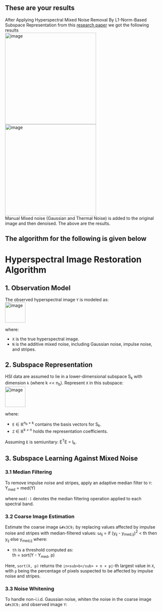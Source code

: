 ## These are your results
After Applying Hyperspectral Mixed Noise Removal By L1-Norm-Based Subspace Representation from this [research paper](https://ieeexplore.ieee.org/stamp/stamp.jsp?arnumber=9040508) we got the following results <br>
<img width="300" alt="image" src="https://github.com/user-attachments/assets/748d9716-95e3-431f-b878-9f7125238948">
<img width="300" alt="image" src="https://github.com/user-attachments/assets/9d8353d6-a2fa-4b44-bba2-97f8b4949a2b"><br>
Manual Mixed noise (Gaussian and Thermal Noise) is added to the original image and then denoised. The above are the results.
## The algorithm for the following is given below
# Hyperspectral Image Restoration Algorithm

## 1. Observation Model

The observed hyperspectral image `Y` is modeled as:<br>
<img width="67" alt="image" src="https://github.com/user-attachments/assets/ce4753d2-ccfc-4678-aeeb-0aa9651832cf"><br>

where:
- `X` is the true hyperspectral image.
- `N` is the additive mixed noise, including Gaussian noise, impulse noise, and stripes.

## 2. Subspace Representation

HSI data are assumed to lie in a lower-dimensional subspace S<sub>k</sub> with dimension `k` (where k << n<sub>b</sub>). Represent `X` in this subspace:<br>
<img width="67" alt="image" src="https://github.com/user-attachments/assets/feb4763f-6088-4633-a3f1-58fb4ebc5307"><br>

where:
- `E` ∈ ℝ<sup>n<sub>b</sub> × k</sup> contains the basis vectors for S<sub>k</sub>.
- `Z` ∈ ℝ<sup>k × n</sup> holds the representation coefficients.

Assuming `E` is semiunitary: E<sup>T</sup>E = I<sub>k</sub>.

## 3. Subspace Learning Against Mixed Noise
### 3.1 Median Filtering

To remove impulse noise and stripes, apply an adaptive median filter to `Y`:
Y<sub>med</sub> = med(Y)

where `med(·)` denotes the median filtering operation applied to each spectral band.

### 3.2 Coarse Image Estimation

Estimate the coarse image `&#x3C9;` by replacing values affected by impulse noise and stripes with median-filtered values:
ω<sub>ij</sub> =
if (y<sub>ij</sub> - y<sub>med,ij</sub>)<sup>2</sup> < th then
y<sub>ij</sub>
else
y<sub>med,ij</sub>
where:
- `th` is a threshold computed as:<br>
th = sort(Y - Y<sub>med</sub>, p)


Here, `sort(X, p)` returns the `⌊n<sub>b</sub> × n × p⌋`-th largest value in `X`, with `p` being the percentage of pixels suspected to be affected by impulse noise and stripes.

### 3.3 Noise Whitening

To handle non-i.i.d. Gaussian noise, whiten the noise in the coarse image `&#x3C9;` and observed image `Y`:





